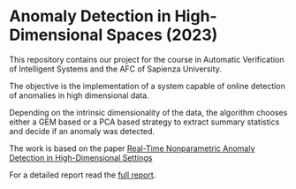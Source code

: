 # Anomaly Detection in High-Dimensional Spaces (2023)

This repository contains our project for the course in Automatic Verification of Intelligent Systems and the AFC of Sapienza University.

The objective is the implementation of a system capable of online detection of anomalies in high dimensional data. 

Depending on the intrinsic dimensionality of the data, the algorithm chooses either a GEM based or a PCA based strategy to extract summary statistics and decide if an anomaly was detected.

The work is based on the paper [Real-Time Nonparametric Anomaly Detection in High-Dimensional Settings](https://arxiv.org/abs/1809.05250)

For a detailed report read the [full report](AVIS_Project_Report.pdf).
